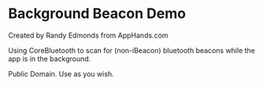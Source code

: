 Background Beacon Demo
=================

Created by Randy Edmonds from AppHands.com

Using CoreBluetooth to scan for (non-iBeacon) bluetooth beacons while the app is in the background.

Public Domain. Use as you wish.